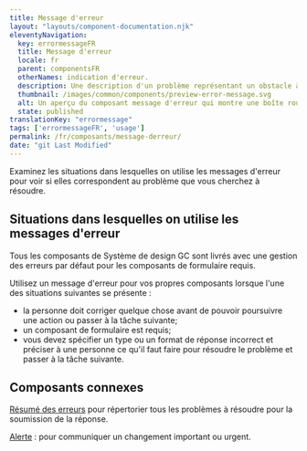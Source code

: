 ```yaml
---
title: Message d'erreur
layout: "layouts/component-documentation.njk"
eleventyNavigation:
  key: errormessageFR
  title: Message d'erreur
  locale: fr
  parent: componentsFR
  otherNames: indication d'erreur.
  description: Une description d'un problème représentant un obstacle à un objectif utilisateur.
  thumbnail: /images/common/components/preview-error-message.svg
  alt: Un aperçu du composant message d'erreur qui montre une boîte rouge pâle avec à l'intérieur une boîte rouge foncée représentant du texte.
  state: published
translationKey: "errormessage"
tags: ['errormessageFR', 'usage']
permalink: /fr/composants/message-derreur/
date: "git Last Modified"
---
```


Examinez les situations dans lesquelles on utilise les messages d'erreur pour voir si elles correspondent au problème que vous cherchez à résoudre.

## Situations dans lesquelles on utilise les messages d'erreur

Tous les composants de Système de design GC sont livrés avec une gestion des erreurs par défaut pour les composants de formulaire requis.

Utilisez un message d'erreur pour vos propres composants lorsque l'une des situations suivantes se présente :

- la personne doit corriger quelque chose avant de pouvoir poursuivre une action ou passer à la tâche suivante;
- un composant de formulaire est requis;
- vous devez spécifier un type ou un format de réponse incorrect et préciser à une personne ce qu'il faut faire pour résoudre le problème et passer à la tâche suivante.

<article class="bg-full-width bg-dark text-light pt-500 pb-400 my-500">
  <h2 class="mt-0 mb-400">Composants connexes </h2>

  <a href="{{ links.errorSummary }}" class="link-light">Résumé des erreurs</a> pour répertorier tous les problèmes à résoudre pour la soumission de la réponse.

  <a href="{{ links.alert }}" class="link-light">Alerte</a> : pour communiquer un changement important ou urgent.
</article>